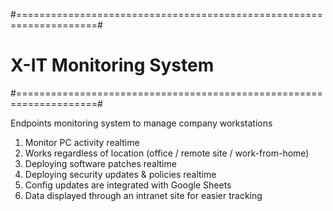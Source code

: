 #====================================================================#
#                       X-IT Monitoring System                       #
#====================================================================#

Endpoints monitoring system to manage company workstations
1. Monitor PC activity realtime
2. Works regardless of location (office / remote site / work-from-home)
3. Deploying software patches realtime
4. Deploying security updates & policies realtime
5. Config updates are integrated with Google Sheets
6. Data displayed through an intranet site for easier tracking
